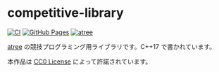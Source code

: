 # competitive-library
[![CI](https://github.com/atree4728/competitive-library/actions/workflows/verify.yml/badge.svg)](https://github.com/atree4728/competitive-library/actions/workflows/verify.yml)
 [![GitHub Pages](https://img.shields.io/static/v1?label=GitHub+Pages&message=+&color=brightgreen&logo=github)](https://atree4728.github.io/competitive-library/)
[![atree](https://img.shields.io/endpoint?url=https%3A%2F%2Fatcoder-badges.now.sh%2Fapi%2Fatcoder%2Fjson%2Fatree)](https://atcoder.jp/users/atree)

[atree](https://twitter.com/atree4728) の競技プログラミング用ライブラリです。C++17 で書かれています。

本作品は [CC0 License](https://creativecommons.org/publicdomain/zero/1.0/deed.ja) によって許諾されています。
